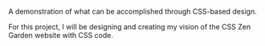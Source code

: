 A demonstration of what can be accomplished through CSS-based design.

For this project, I will be designing and creating my vision of the CSS Zen Garden website with CSS code. 

